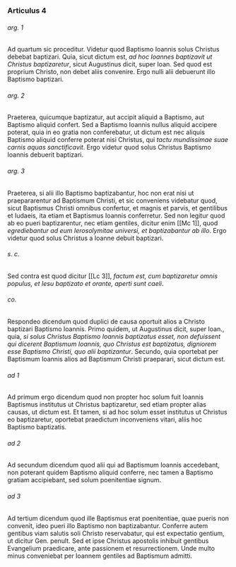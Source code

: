 ### Articulus 4

###### arg. 1
Ad quartum sic proceditur. Videtur quod Baptismo Ioannis solus Christus debebat baptizari. Quia, sicut dictum est, *ad hoc Ioannes baptizavit ut Christus baptizaretur*, sicut Augustinus dicit, super Ioan. Sed quod est proprium Christo, non debet aliis convenire. Ergo nulli alii debuerunt illo Baptismo baptizari.

###### arg. 2
Praeterea, quicumque baptizatur, aut accipit aliquid a Baptismo, aut Baptismo aliquid confert. Sed a Baptismo Ioannis nullus aliquid accipere poterat, quia in eo gratia non conferebatur, ut dictum est nec aliquis Baptismo aliquid conferre poterat nisi Christus, qui *tactu mundissimae suae carnis aquas sanctificavit*. Ergo videtur quod solus Christus Baptismo Ioannis debuerit baptizari.

###### arg. 3
Praeterea, si alii illo Baptismo baptizabantur, hoc non erat nisi ut praepararentur ad Baptismum Christi, et sic conveniens videbatur quod, sicut Baptismus Christi omnibus confertur, et magnis et parvis, et gentilibus et Iudaeis, ita etiam et Baptismus Ioannis conferretur. Sed non legitur quod ab eo pueri baptizarentur, nec etiam gentiles, dicitur enim [[Mc 1]], quod *egrediebantur ad eum Ierosolymitae universi, et baptizabantur ab illo*. Ergo videtur quod solus Christus a Ioanne debuit baptizari.

###### s. c.
Sed contra est quod dicitur [[Lc 3]], *factum est, cum baptizaretur omnis populus, et Iesu baptizato et orante, aperti sunt caeli*.

###### co.
Respondeo dicendum quod duplici de causa oportuit alios a Christo baptizari Baptismo Ioannis. Primo quidem, ut Augustinus dicit, super Ioan., quia, *si solus Christus Baptismo Ioannis baptizatus esset, non defuissent qui dicerent Baptismum Ioannis, quo Christus est baptizatus, digniorem esse Baptismo Christi, quo alii baptizantur*. Secundo, quia oportebat per Baptismum Ioannis alios ad Baptismum Christi praeparari, sicut dictum est.

###### ad 1
Ad primum ergo dicendum quod non propter hoc solum fuit Ioannis Baptismus institutus ut Christus baptizaretur, sed etiam propter alias causas, ut dictum est. Et tamen, si ad hoc solum esset institutus ut Christus eo baptizaretur, oportebat praedictum inconveniens vitari, aliis hoc Baptismo baptizatis.

###### ad 2
Ad secundum dicendum quod alii qui ad Baptismum Ioannis accedebant, non poterant quidem Baptismo aliquid conferre, nec tamen a Baptismo gratiam accipiebant, sed solum poenitentiae signum.

###### ad 3
Ad tertium dicendum quod ille Baptismus erat poenitentiae, quae pueris non convenit, ideo pueri illo Baptismo non baptizabantur. Conferre autem gentibus viam salutis soli Christo reservabatur, qui est expectatio gentium, ut dicitur Gen. penult. Sed et ipse Christus apostolis inhibuit gentibus Evangelium praedicare, ante passionem et resurrectionem. Unde multo minus conveniebat per Ioannem gentiles ad Baptismum admitti.

